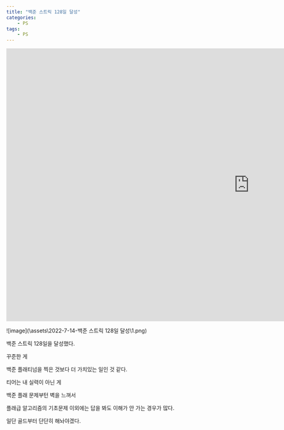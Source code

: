 ```yaml
---
title: "백준 스트릭 128일 달성"
categories:
    - PS
tags:
    - PS
---
```


<iframe width="1280" height="720" src="https://www.youtube.com/embed/bRxTFb77ujM" title="YouTube video player" frameborder="0" allow="accelerometer; autoplay; clipboard-write; encrypted-media; gyroscope; picture-in-picture" allowfullscreen></iframe>

![image](\assets\2022-7-14-백준 스트릭 128일 달성\1.png)


백준 스트릭 128일을 달성했다.

꾸준한 게

백준 플래티넘을 찍은 것보다 더 가치있는 일인 것 같다.


티어는 내 실력이 아닌 게

백준 플래 문제부턴 벽을 느껴서

플래급 알고리즘의 기초문제 이외에는 답을 봐도 이해가 안 가는 경우가 많다.

일단 골드부터 단단히 해놔야겠다.

